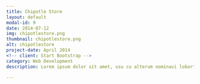 ```yaml
---
title: Chipotle Store
layout: default
modal-id: 9
date: 2014-07-12
img: chipotlestore.png
thumbnail: chipotlestore.png
alt: chipotlestore
project-date: April 2014
<!-- client: Start Bootstrap -->
category: Web Development
description: Lorem ipsum dolor sit amet, usu cu alterum nominavi lobortis. At duo novum diceret. Tantas apeirian vix et, usu sanctus postulant inciderint ut, populo diceret necessitatibus in vim. Cu eum dicam feugiat noluisse.

---
```

